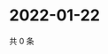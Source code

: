 # 2022-01-22

共 0 条

<!-- BEGIN WEIBO -->
<!-- 最后更新时间 Sat Jan 22 2022 03:11:46 GMT+0800 (China Standard Time) -->

<!-- END WEIBO -->
